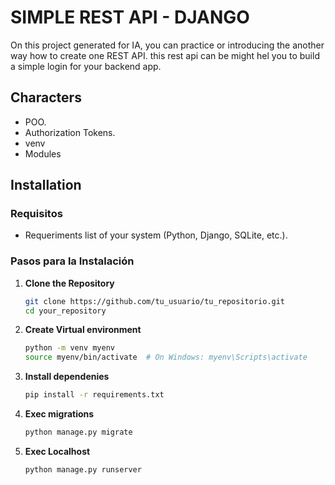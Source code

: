 # SIMPLE REST API - DJANGO

On this project generated for IA, you can practice or introducing the another way how to create one REST API.
this rest api can be might hel you to build a simple login for your backend app.

## Characters

- POO.
- Authorization Tokens.
- venv
- Modules

## Installation

### Requisitos

- Requeriments list of your system (Python, Django, SQLite, etc.).

### Pasos para la Instalación

1. **Clone the Repository**

   ```bash
   git clone https://github.com/tu_usuario/tu_repositorio.git
   cd your_repository
    ```

2. **Create Virtual environment**

    ```bash
    python -m venv myenv
    source myenv/bin/activate  # On Windows: myenv\Scripts\activate
    ```

3. **Install dependenies**

    ```bash
    pip install -r requirements.txt
    ```

4. **Exec migrations**

    ```bash
    python manage.py migrate
    ```

5. **Exec Localhost**

    ```bash
    python manage.py runserver
    ```
